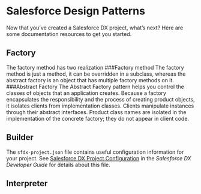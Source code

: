# Salesforce Design Patterns

Now that you’ve created a Salesforce DX project, what’s next? Here are some documentation resources to get you started.

## Factory
The factory method has two realization
###Factory method
The factory method is just a method, it can be overridden in a subclass, whereas the abstract factory is an object that has multiple factory methods on it.
###Abstract Factory
The Abstract Factory pattern helps you control the classes of objects that an application creates. Because a factory encapsulates the responsibility and the process of creating product objects, it isolates clients from implementation classes. Clients manipulate instances through their abstract interfaces. Product class names are isolated in the implementation of the concrete factory; they do not appear in client code.

## Builder

The `sfdx-project.json` file contains useful configuration information for your project. See [Salesforce DX Project Configuration](https://developer.salesforce.com/docs/atlas.en-us.sfdx_dev.meta/sfdx_dev/sfdx_dev_ws_config.htm) in the _Salesforce DX Developer Guide_ for details about this file.

## Interpreter

